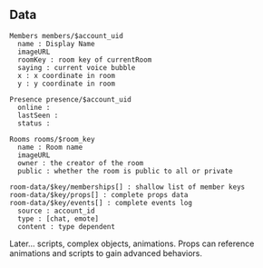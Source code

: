 Data
----

    Members members/$account_uid
      name : Display Name
      imageURL
      roomKey : room key of currentRoom
      saying : current voice bubble
      x : x coordinate in room
      y : y coordinate in room

    Presence presence/$account_uid
      online :
      lastSeen :
      status :

    Rooms rooms/$room_key
      name : Room name
      imageURL
      owner : the creator of the room
      public : whether the room is public to all or private

    room-data/$key/memberships[] : shallow list of member keys
    room-data/$key/props[] : complete props data
    room-data/$key/events[] : complete events log
      source : account_id
      type : [chat, emote]
      content : type dependent

Later... scripts, complex objects, animations. Props can reference animations
and scripts to gain advanced behaviors.
